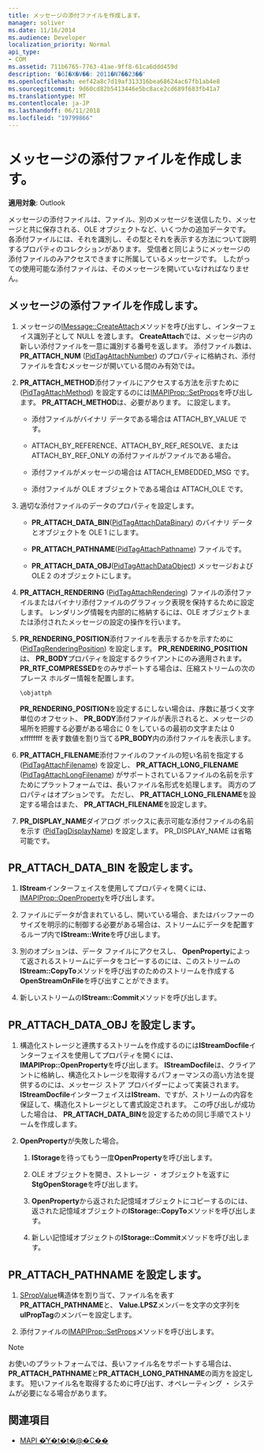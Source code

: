 ```yaml
---
title: メッセージの添付ファイルを作成します。
manager: soliver
ms.date: 11/16/2014
ms.audience: Developer
localization_priority: Normal
api_type:
- COM
ms.assetid: 711b6765-7763-41ae-9ff8-61ca6ddd459d
description: '�ŏI�X�V��: 2011�N7��23��'
ms.openlocfilehash: eef42a8c7d19af313316bea68624ac67fb1ab4e8
ms.sourcegitcommit: 9d60cd82b5413446e5bc8ace2cd689f683fb41a7
ms.translationtype: MT
ms.contentlocale: ja-JP
ms.lasthandoff: 06/11/2018
ms.locfileid: "19799866"
---
```

# <a name="creating-a-message-attachment"></a>メッセージの添付ファイルを作成します。
  
**適用対象**: Outlook 
  
メッセージの添付ファイルは、ファイル、別のメッセージを送信したり、メッセージと共に保存される、OLE オブジェクトなど、いくつかの追加データです。 各添付ファイルには、それを識別し、その型とそれを表示する方法について説明するプロパティのコレクションがあります。 受信者と同じようにメッセージの添付ファイルのみアクセスできますに所属しているメッセージです。 したがっての使用可能な添付ファイルは、そのメッセージを開いていなければなりません。
  
## <a name="create-a-message-attachment"></a>メッセージの添付ファイルを作成します。
  
1. メッセージの[IMessage::CreateAttach](imessage-createattach.md)メソッドを呼び出すし、インターフェイス識別子として NULL を渡します。 **CreateAttach**では、メッセージ内の新しい添付ファイルを一意に識別する番号を返します。 添付ファイル数は、 **PR_ATTACH_NUM** ([PidTagAttachNumber](pidtagattachnumber-canonical-property.md)) のプロパティに格納され、添付ファイルを含むメッセージが開いている間のみ有効では。
    
2. **PR_ATTACH_METHOD**添付ファイルにアクセスする方法を示すために ([PidTagAttachMethod](pidtagattachmethod-canonical-property.md)) を設定するのには[IMAPIProp::SetProps](imapiprop-setprops.md)を呼び出します。 **PR_ATTACH_METHOD**は、必要があります。 に設定します。 
    
   - 添付ファイルがバイナリ データである場合は ATTACH_BY_VALUE です。
    
   - ATTACH_BY_REFERENCE、ATTACH_BY_REF_RESOLVE、または ATTACH_BY_REF_ONLY の添付ファイルがファイルである場合。
    
   - 添付ファイルがメッセージの場合は ATTACH_EMBEDDED_MSG です。
    
   - 添付ファイルが OLE オブジェクトである場合は ATTACH_OLE です。
    
3. 適切な添付ファイルのデータのプロパティを設定します。
    
   - **PR_ATTACH_DATA_BIN**([PidTagAttachDataBinary](pidtagattachdatabinary-canonical-property.md)) のバイナリ データとオブジェクトを OLE 1 にします。
    
   - **PR_ATTACH_PATHNAME**([PidTagAttachPathname](pidtagattachpathname-canonical-property.md)) ファイルです。
    
   - **PR_ATTACH_DATA_OBJ**([PidTagAttachDataObject](pidtagattachdataobject-canonical-property.md)) メッセージおよび OLE 2 のオブジェクトにします。
    
4. **PR_ATTACH_RENDERING** ([PidTagAttachRendering](pidtagattachrendering-canonical-property.md)) ファイルの添付ファイルまたはバイナリ添付ファイルのグラフィック表現を保持するために設定します。 レンダリング情報を内部的に格納するには、OLE オブジェクトまたは添付されたメッセージの設定の操作を行います。 
    
5. **PR_RENDERING_POSITION**添付ファイルを表示するかを示すために ([PidTagRenderingPosition](pidtagrenderingposition-canonical-property.md)) を設定します。 **PR_RENDERING_POSITION**は、 **PR_BODY**プロパティを設定するクライアントにのみ適用されます。 **PR_RTF_COMPRESSED**をのみサポートする場合は、圧縮ストリームの次のプレース ホルダー情報を配置します。
    
   `\objattph`

   **PR_RENDERING_POSITION**を設定するにしない場合は、序数に基づく文字単位のオフセット、 **PR_BODY**添付ファイルが表示されると、メッセージの場所を把握する必要がある場合に 0 をしているの最初の文字または 0 xffffffff を表す数値を割り当てる**PR_BODY**内の添付ファイルを表示します。
    
6. **PR_ATTACH_FILENAME**添付ファイルのファイルの短い名前を指定する ([PidTagAttachFilename](pidtagattachfilename-canonical-property.md)) を設定し、 **PR\_ATTACH_LONG_FILENAME** ([PidTagAttachLongFilename](pidtagattachlongfilename-canonical-property.md)) がサポートされているファイルの名前を示すためにプラットフォームでは、長いファイル名形式を処理します。 両方のプロパティはオプションです。 ただし、 **PR_ATTACH_LONG_FILENAME**を設定する場合はまた、 **PR_ATTACH_FILENAME**を設定します。 
    
7. **PR_DISPLAY_NAME**ダイアログ ボックスに表示可能な添付ファイルの名前を示す ([PidTagDisplayName](pidtagdisplayname-canonical-property.md)) を設定します。 PR_DISPLAY_NAME は省略可能です。 
    
## <a name="set-prattachdatabin"></a>PR_ATTACH_DATA_BIN を設定します。
  
1. **IStream**インターフェイスを使用してプロパティを開くには、 [IMAPIProp::OpenProperty](imapiprop-openproperty.md)を呼び出します。 
    
2. ファイルにデータが含まれているし、開いている場合、またはバッファーのサイズを明示的に制御する必要がある場合は、ストリームにデータを配置するループ内で**IStream::Write**を呼び出します。 
    
3. 別のオプションは、データ ファイルにアクセスし、 **OpenProperty**によって返されるストリームにデータをコピーするのには、このストリームの**IStream::CopyTo**メソッドを呼び出すのためのストリームを作成する**OpenStreamOnFile**を呼び出すことができます。
    
4. 新しいストリームの**IStream::Commit**メソッドを呼び出します。 
    
## <a name="set-prattachdataobj"></a>PR_ATTACH_DATA_OBJ を設定します。
  
1. 構造化ストレージと連携するストリームを作成するのには**IStreamDocfile**インターフェイスを使用してプロパティを開くには、 **IMAPIProp::OpenProperty**を呼び出します。 **IStreamDocfile**は、クライアントに格納し、構造化ストレージを取得するパフォーマンスの高い方法を提供するのには、メッセージ ストア プロバイダーによって実装されます。 **IStreamDocfile**インターフェイスは**IStream**、ですが、ストリームの内容を保証して、構造化ストレージとして書式設定されます。 この呼び出しが成功した場合は、 **PR_ATTACH_DATA_BIN**を設定するための同じ手順でストリームを作成します。
    
2. **OpenProperty**が失敗した場合。 
    
   1. **IStorage**を待ってもう一度**OpenProperty**を呼び出します。 
      
   2. OLE オブジェクトを開き、ストレージ ・ オブジェクトを返すに**StgOpenStorage**を呼び出します。 
      
   3. **OpenProperty**から返された記憶域オブジェクトにコピーするのには、返された記憶域オブジェクトの**IStorage::CopyTo**メソッドを呼び出します。
      
   4. 新しい記憶域オブジェクトの**IStorage::Commit**メソッドを呼び出します。 
    
## <a name="set-prattachpathname"></a>PR_ATTACH_PATHNAME を設定します。
  
1. [SPropValue](spropvalue.md)構造体を割り当て、ファイル名を表す**PR_ATTACH_PATHNAME**と、 **Value.LPSZ**メンバーを文字の文字列を**ulPropTag**のメンバーを設定します。 
    
2. 添付ファイルの[IMAPIProp::SetProps](imapiprop-setprops.md)メソッドを呼び出します。 
    
> [!NOTE]
> お使いのプラットフォームでは、長いファイル名をサポートする場合は、 **PR_ATTACH_PATHNAME**と**PR_ATTACH_LONG_PATHNAME**の両方を設定します。 短いファイル名を取得するために呼び出す、オペレーティング ・ システムが必要になる場合があります。 
  
## <a name="see-also"></a>関連項目

- [MAPI �̓Y�t�t�@�C��](mapi-attachments.md)

